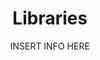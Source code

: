 ---
layout: guide
title: Libraries
subtitle: [INSERT INFO HERE]
thumbnail: /assets/images/guides/7.Libraries.png
link: guides/libraries.html
slides_url: https://docs.google.com/presentation/d/e/2PACX-1vQgJGViXss68xS6SPbrpHmiejQZvqyLKFklb97nKM0FnBY6KBZuPuVxjiPpty2ttkVOoeRqrxZQT631/embed
download_url: https://docs.google.com/presentation/d/1QMLfvWzIGblPfUudFi-G21MQyPFNeXSNTKnrJbSAQIw/export/pptx

additional_links:

---